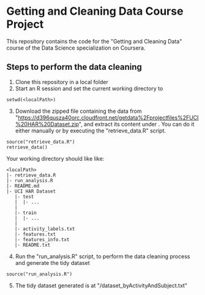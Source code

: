 # Getting and Cleaning Data Course Project
This repository contains the code for the "Getting and Cleaning Data" course of the Data Science specialization on Coursera.

## Steps to perform the data cleaning
1. Clone this repository in a local folder <localPath> 
2. Start an R session and set the current working directory to <localPath>
```{r}
setwd(<localPath>)
```
3. Download the zipped file containing the data from "https://d396qusza40orc.cloudfront.net/getdata%2Fprojectfiles%2FUCI%20HAR%20Dataset.zip", and extract its content under <localPath>. You can do it either manually or by executing the "retrieve_data.R" script.
```{r}
source("retrieve_data.R")
retrieve_data()
```
Your working directory should like like:
```{r}
<localPath>
|- retrieve_data.R
|- run_analysis.R
|- README.md
|- UCI HAR Dataset
   |- test
   |  |- ...
   |
   |- train
   |  |- ...
   |
   |- activity_labels.txt
   |- features.txt
   |- features_info.txt
   |- README.txt
```
4. Run the "run_analysis.R" script, to perform the data cleaning process and generate the tidy dataset
```{r}
source("run_analysis.R")
```
5. The tidy dataset generated is at "<localPath>/dataset_byActivityAndSubject.txt"